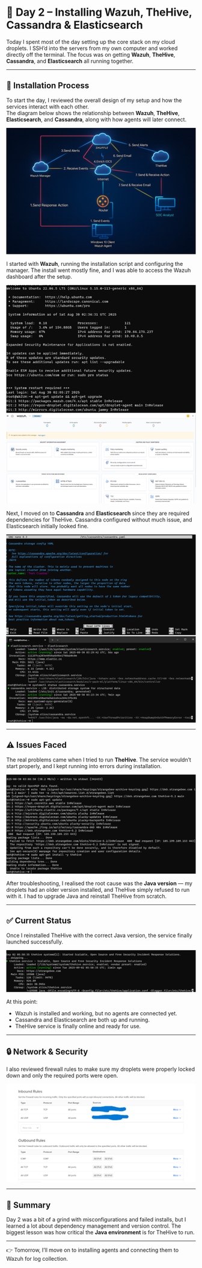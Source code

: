 # 📘 Day 2 – Installing Wazuh, TheHive, Cassandra & Elasticsearch  

Today I spent most of the day setting up the core stack on my cloud droplets. I SSH’d into the servers from my own computer and worked directly off the terminal. The focus was on getting **Wazuh**, **TheHive**, **Cassandra**, and **Elasticsearch** all running together.  

---

## 🔧 Installation Process  


To start the day, I reviewed the overall design of my setup and how the services interact with each other.  
The diagram below shows the relationship between **Wazuh**, **TheHive**, **Elasticsearch**, and **Cassandra**, along with how agents will later connect.  

![Wazuh & TheHive Diagram](images/09wazuhthehiveshufflediagram.jpg)  

I started with **Wazuh**, running the installation script and configuring the manager. The install went mostly fine, and I was able to access the Wazuh dashboard after the setup.  

![Wazuh Install](images/01installingwazuh.png)  
![Wazuh Dashboard](images/02wazuhdashboard.png)  

Next, I moved on to **Cassandra** and **Elasticsearch** since they are required dependencies for TheHive. Cassandra configured without much issue, and Elasticsearch initially looked fine.  

![Cassandra Config](images/04cassandraconfig.png)  
![Elasticsearch & Cassandra Status](images/05elasticsearchcassandrastatus.png)  

---

## ⚠️ Issues Faced  

The real problems came when I tried to run **TheHive**. The service wouldn’t start properly, and I kept running into errors during installation.  

![TheHive Install Error](images/03thehiveinstallerror.png)  

After troubleshooting, I realised the root cause was the **Java version** — my droplets had an older version installed, and TheHive simply refused to run with it. I had to upgrade Java and reinstall TheHive from scratch.  

---

## ✅ Current Status  

Once I reinstalled TheHive with the correct Java version, the service finally launched successfully.  

![TheHive Running](images/07thehiveservicerunning.png)  

At this point:  
- Wazuh is installed and working, but no agents are connected yet.  
- Cassandra and Elasticsearch are both up and running.  
- TheHive service is finally online and ready for use.  

---

## 🔒 Network & Security  

I also reviewed firewall rules to make sure my droplets were properly locked down and only the required ports were open.  

![Firewall Rules](images/firewallrules.png)  

---

## 📌 Summary  

Day 2 was a bit of a grind with misconfigurations and failed installs, but I learned a lot about dependency management and version control. The biggest lesson was how critical the **Java environment** is for TheHive to run.  

---

👉 Tomorrow, I’ll move on to installing agents and connecting them to Wazuh for log collection.  

